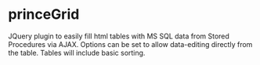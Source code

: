 princeGrid
==========

JQuery plugin to easily fill html tables with MS SQL data from Stored Procedures via AJAX. Options can be set to allow data-editing directly from the table. Tables will include basic sorting.
